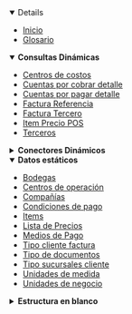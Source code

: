 <details open>

- [Inicio](README.md)
- [Glosario](Glosario.md)
</details>

<details open>
  <summary><strong>Consultas Dinámicas</strong></summary>

  - [Centros de costos](Consulta/cc.md)
  - [Cuentas por cobrar detalle](Consulta/ccd.md)
  - [Cuentas por pagar detalle](Consulta/cpd.md)
  - [Factura Referencia](Consulta/fr.md)
  - [Factura Tercero](Consulta/ft.md)
  - [Item Precio POS](Consulta/ipp.md)
  - [Terceros](Consulta/tercero.md)
  
</details>

<details>
  <summary><strong>Conectores Dinámicos</strong></summary>

  - [Factura Venta](Conectores/fv.md)
  - [Factura Venta VD](Conectores/fvd.md)
  - [Factura Venta POS VDP](Conectores/fvp.md)
  - [Notas Credito NSX](Conectores/ncnsx.md)
  - [Remisión FE](Conectores/rfe.md)
  - [Tercero Cliente](Conectores/tc.md)
  - [Ventas Contado VC](Conectores/vc.md)
</details>

<details open>
  <summary><strong>Datos estáticos</strong></summary>

  - [Bodegas](Consulta/bd.md)
  - [Centros de operación](Consulta/co.md)
  - [Compañías](Consulta/cia.md)
  - [Condiciones de pago](Consulta/cp.md)
  - [Items](Consulta/item.md)
  - [Lista de Precios](Consulta/lp.md)
  - [Medios de Pago](Consulta/mp.md)
  - [Tipo cliente factura](Consulta/tcf.md)
  - [Tipo de documentos](Consulta/td.md)
  - [Tipo sucursales cliente](Consulta/tsc.md)
  - [Unidades de medida](Consulta/um.md)
  - [Unidades de negocio](Consulta/un.md)
  
</details>

<details>
  <summary><strong>Estructura en blanco</strong></summary>

  - [Factura Venta](estructura/efv.md)
  - [Factura Venta VD](estructura/efvd.md)
  - [Factura Venta POS VDP](estructura/efvp.md)
  - [Notas Credito NSX](estructura/encnsx.md)
  - [Remisión FE](estructura/erfe.md)
  - [Tercero Cliente](estructura/etc.md)
  - [Ventas Contado VC](estructura/evc.md)
</details>
